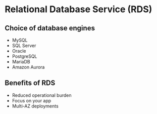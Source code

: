 # Relational Database Service (RDS)

## Choice of database engines
* MySQL
* SQL Server
* Oracle
* PostgreSQL
* MariaDB
* Amazon Aurora

## Benefits of RDS
* Reduced operational burden
* Focus on your app
* Multi-AZ deployments
